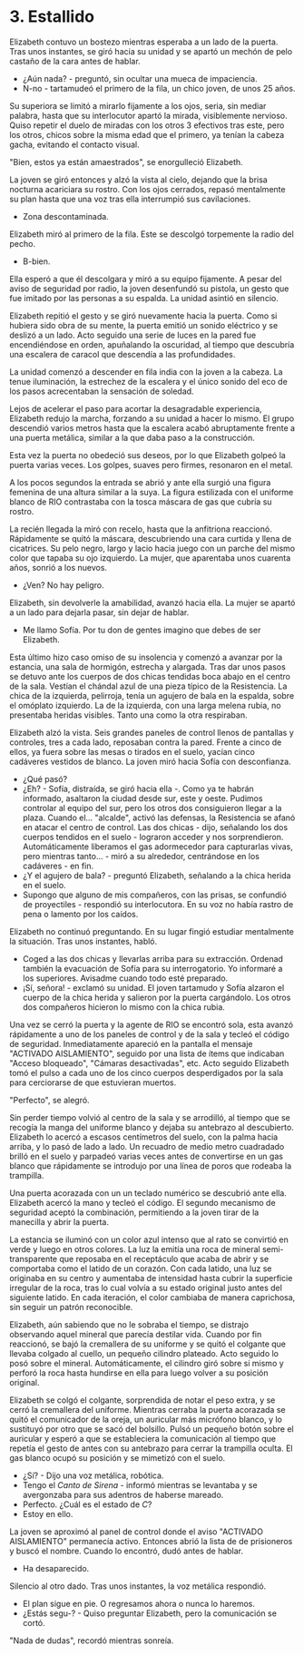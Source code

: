 # 3. Estallido

Elizabeth contuvo un bostezo mientras esperaba a un lado de la puerta. Tras unos instantes, se giró hacia su unidad y se apartó un mechón de pelo castaño de la cara antes de hablar.

- ¿Aún nada? - preguntó, sin ocultar una mueca de impaciencia.
- N-no - tartamudeó el primero de la fila, un chico joven, de unos 25 años.

Su superiora se limitó a mirarlo fijamente a los ojos, seria, sin mediar palabra, hasta que su interlocutor apartó la mirada, visiblemente nervioso. Quiso repetir el duelo de miradas con los otros 3 efectivos tras este, pero los otros, chicos sobre la misma edad que el primero, ya tenían la cabeza gacha, evitando el contacto visual.

"Bien, estos ya están amaestrados", se enorgulleció Elizabeth.

La joven se giró entonces y alzó la vista al cielo, dejando que la brisa nocturna acariciara su rostro. Con los ojos cerrados, repasó mentalmente su plan hasta que una voz tras ella interrumpió sus cavilaciones.

- Zona descontaminada.

Elizabeth miró al primero de la fila. Este se descolgó torpemente la radio del pecho.

- B-bien.

Ella esperó a que él descolgara y miró a su equipo fijamente. A pesar del aviso de seguridad por radio, la joven desenfundó su pistola, un gesto que fue imitado por las personas a su espalda. La unidad asintió en silencio.

Elizabeth repitió el gesto y se giró nuevamente hacia la puerta.  Como si hubiera sido obra de su mente, la puerta emitió un sonido eléctrico y se deslizó a un lado. Acto seguido una serie de luces en la pared fue encendiéndose en orden, apuñalando la oscuridad, al tiempo que descubría una escalera de caracol que descendía a las profundidades.

La unidad comenzó a descender en fila india con la joven a la cabeza. La tenue iluminación, la estrechez de la escalera y el único sonido del eco de los pasos acrecentaban la sensación de soledad.

Lejos de acelerar el paso para acortar la desagradable experiencia, Elizabeth redujo la marcha, forzando a su unidad a hacer lo mismo. El grupo descendió varios metros hasta que la escalera acabó abruptamente frente a una puerta metálica, similar a la que daba paso a la construcción.

Esta vez la puerta no obedeció sus deseos, por lo que Elizabeth golpeó la puerta varias veces. Los golpes, suaves pero firmes, resonaron en el metal.

A los pocos segundos la entrada se abrió y ante ella surgió una figura femenina de una altura similar a la suya. La figura estilizada con el uniforme blanco de RIO contrastaba con la tosca máscara de gas que cubría su rostro.

La recién llegada la miró con recelo, hasta que la anfitriona reaccionó. Rápidamente se quitó la máscara, descubriendo una cara curtida y llena de cicatrices. Su pelo negro, largo y lacio hacia juego con un parche del mismo color que tapaba su ojo izquierdo. La mujer, que aparentaba unos cuarenta años, sonrió a los nuevos. 

- ¿Ven? No hay peligro.

Elizabeth, sin devolverle la amabilidad, avanzó hacia ella. La mujer se apartó a un lado para dejarla pasar, sin dejar de hablar.

- Me llamo Sofía. Por tu don de gentes imagino que debes de ser Elizabeth.

Esta último hizo caso omiso de su insolencia y comenzó a avanzar por la estancia, una sala de hormigón, estrecha y alargada. Tras dar unos pasos se detuvo ante los cuerpos de dos chicas tendidas boca abajo en el centro de la sala. Vestían el chándal azul de una pieza típico de la Resistencia. La chica de la izquierda, pelirroja, tenía un agujero de bala en la espalda, sobre el omóplato izquierdo. La de la izquierda, con una larga melena rubia, no presentaba heridas visibles. Tanto una como la otra respiraban.

Elizabeth alzó la vista. Seis grandes paneles de control llenos de pantallas y controles, tres a cada lado, reposaban contra la pared. Frente a cinco de ellos, ya fuera sobre las mesas o tirados en el suelo, yacían cinco cadáveres vestidos de blanco. La joven miró hacia Sofía con desconfianza.

- ¿Qué pasó?
- ¿Eh? - Sofía, distraída, se giró hacia ella -. Como ya te habrán informado, asaltaron la ciudad desde sur, este y oeste. Pudimos controlar al equipo del sur, pero los otros dos consiguieron llegar a la plaza. Cuando el... "alcalde", activó las defensas, la Resistencia se afanó en atacar el centro de control. Las dos chicas - dijo, señalando los dos cuerpos tendidos en el suelo - lograron acceder y nos sorprendieron. Automáticamente liberamos el gas adormecedor para capturarlas vivas, pero mientras tanto... - miró a su alrededor, centrándose en los cadáveres - en fin.
- ¿Y el agujero de bala? - preguntó Elizabeth, señalando a la chica herida en el suelo.
- Supongo que alguno de mis compañeros, con las prisas, se confundió de proyectiles - respondió su interlocutora. En su voz no había rastro de pena o lamento por los caídos.

Elizabeth no continuó preguntando. En su lugar fingió estudiar mentalmente la situación. Tras unos instantes, habló.

- Coged a las dos chicas y llevarlas arriba para su extracción. Ordenad también la evacuación de Sofía para su interrogatorio. Yo informaré a los superiores. Avisadme cuando todo esté preparado.
- ¡Sí, señora! - exclamó su unidad. El joven tartamudo y Sofía alzaron el cuerpo de la chica herida y salieron por la puerta cargándolo. Los otros dos compañeros hicieron lo mismo con la chica rubia.

Una vez se cerró la puerta y la agente de RIO se encontró sola, esta avanzó rápidamente a uno de los paneles de control y de la sala y tecleó el código de seguridad. Inmediatamente apareció en la pantalla el mensaje "ACTIVADO AISLAMIENTO", seguido por una lista de ítems que indicaban "Acceso bloqueado", "Cámaras desactivadas", etc. Acto seguido Elizabeth tomó el pulso a cada uno de los cinco cuerpos desperdigados por la sala para cerciorarse de que estuvieran muertos.

"Perfecto", se alegró.

Sin perder tiempo volvió al centro de la sala y se arrodilló, al tiempo que se recogía la manga del uniforme blanco y dejaba su antebrazo al descubierto. Elizabeth lo acercó a escasos centímetros del suelo, con la palma hacia arriba, y lo pasó de lado a lado. Un recuadro de medio metro cuadradado brilló en el suelo y parpadeó varias veces antes de convertirse en un gas blanco que rápidamente se introdujo por una línea de poros que rodeaba la trampilla. 

Una puerta acorazada con un un teclado numérico se descubrió ante ella. Elizabeth acercó la mano y tecleó el código. El segundo mecanismo de seguridad aceptó la combinación, permitiendo a la joven tirar de la manecilla y abrir la puerta.

La estancia se iluminó con un color azul intenso que al rato se convirtió en verde y luego en otros colores. La luz la emitía una roca de mineral semi-transparente que reposaba en el receptáculo que acaba de abrir y se comportaba como el latido de un corazón. Con cada latido, una luz se originaba en su centro y aumentaba de intensidad hasta cubrir la superficie irregular de la roca, tras lo cual volvía a su estado original justo antes del siguiente latido. En cada iteración, el color cambiaba de manera caprichosa, sin seguir un patrón reconocible.

Elizabeth, aún sabiendo que no le sobraba el tiempo, se distrajo observando aquel mineral que parecía destilar vida. Cuando por fin reaccionó, se bajó la cremallera de su uniforme y se quitó el colgante que llevaba colgado al cuello, un pequeño cilindro plateado. Acto seguido lo posó sobre el mineral. Automáticamente, el cilindro giró sobre si mismo y perforó la roca hasta hundirse en ella para luego volver a su posición original. 

Elizabeth se colgó el colgante, sorprendida de notar el peso extra, y se cerró la cremallera del uniforme. Mientras cerraba la puerta acorazada se quitó el comunicador de la oreja, un auricular más micrófono blanco, y lo sustituyó por otro que se sacó del bolsillo. Pulsó un pequeño botón sobre el auricular y esperó a que se estableciera la comunicación al tiempo que repetía el gesto de antes con su antebrazo para cerrar la trampilla oculta. El gas blanco ocupó su posición y se mimetizó con el suelo.

- ¿Sí? - Dijo una voz metálica, robótica.
- Tengo el *Canto de Sirena* - informó mientras se levantaba y se avergonzaba para sus adentros de haberse mareado.
- Perfecto. ¿Cuál es el estado de *C*?
- Estoy en ello.

La joven se aproximó al panel de control donde el aviso "ACTIVADO AISLAMIENTO" permanecía activo. Entonces abrió la lista de de prisioneros y buscó el nombre. Cuando lo encontró, dudó antes de hablar.

- Ha desaparecido.

Silencio al otro dado. Tras unos instantes, la voz metálica respondió.

- El plan sigue en pie. O regresamos ahora o nunca lo haremos.
- ¿Estás segu-? - Quiso preguntar Elizabeth, pero la comunicación se cortó.

"Nada de dudas", recordó mientras sonreía.


